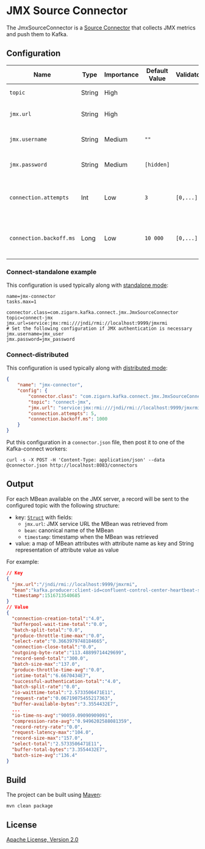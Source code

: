 # JMX Source Connector

The JmxSourceConnector is a [Source Connector](https://docs.confluent.io/current/connect/javadocs/index.html?org/apache/kafka/connect/source/SourceConnector.html) that collects JMX metrics and push them to Kafka.

## Configuration

| Name                    | Type   | Importance | Default Value | Validator | Documentation                                            |
| ----------------------- | ------ | ---------- | ------------- | --------- | ---------------------------------------------------------|
| `topic`                 | String | High       |               |           | The topic to publish data to                             |
| `jmx.url`               | String | High       |               |           | The JMX URL to fetch data from                           |
| `jmx.username`          | String | Medium     | `""`          |           | The username to connect to JMX                           |
| `jmx.password`          | String | Medium     | `[hidden]`    |           | The password to connect to JMX                           |
| `connection.attempts`   | Int    | Low        | `3`           | `[0,...]` | Maximum number of attempts to retrieve a JMX connection  |
| `connection.backoff.ms` | Long   | Low        | `10 000`      | `[0,...]` | Backoff time in milliseconds between connection attempts |


### Connect-standalone example

This configuration is used typically along with [standalone mode](https://docs.confluent.io/current/connect/concepts.html#standalone-workers):

```properties
name=jmx-connector
tasks.max=1

connector.class=com.zigarn.kafka.connect.jmx.JmxSourceConnector
topic=connect-jmx
jmx.url=service:jmx:rmi:///jndi/rmi://localhost:9999/jmxrmi
# Set the following configuration if JMX authentication is necessary
jmx.username=jmx_user
jmx.password=jmx_password
```

### Connect-distributed

This configuration is used typically along with [distributed mode](http://docs.confluent.io/current/connect/concepts.html#distributed-workers):

```json
{
    "name": "jmx-connector",
    "config": {
        "connector.class": "com.zigarn.kafka.connect.jmx.JmxSourceConnector",
        "topic": "connect-jmx",
        "jmx.url": "service:jmx:rmi:///jndi/rmi://localhost:9999/jmxrmi",
        "connection.attempts": 5,
        "connection.backoff.ms": 1000
    }
}
```

Put this configuration in a `connector.json` file, then post it to one of the Kafka-connect workers:

```shell
curl -s -X POST -H 'Content-Type: application/json' --data @connector.json http://localhost:8083/connectors
```

## Output

For each MBean available on the JMX server, a record will be sent to the configured topic with the following structure:

 - key: [`Struct`](https://docs.confluent.io/current/connect/javadocs/org/apache/kafka/connect/data/Struct.html) with fields:
   - `jmx.url`: JMX service URL the MBean was retrieved from
   - `bean`: canonical name of the MBean
   - `timestamp`: timestamp when the MBean was retrieved
 - value: a map of MBean attributes with attribute name as key and String representation of attribute value as value

For example:

```json
// Key
{
  "jmx.url":"/jndi/rmi://localhost:9999/jmxrmi",
  "bean":"kafka.producer:client-id=confluent-control-center-heartbeat-sender-1-producer,type=producer-metrics",
  "timestamp":1516713540685
}
// Value
{
  "connection-creation-total":"4.0",
  "bufferpool-wait-time-total":"0.0",
  "batch-split-total":"0.0",
  "produce-throttle-time-max":"0.0",
  "select-rate":"0.3663979748184665",
  "connection-close-total":"0.0",
  "outgoing-byte-rate":"113.48899714429699",
  "record-send-total":"300.0",
  "batch-size-max":"137.0",
  "produce-throttle-time-avg":"0.0",
  "iotime-total":"6.6670434E7",
  "successful-authentication-total":"4.0",
  "batch-split-rate":"0.0",
  "io-waittime-total":"2.5733506471E11",
  "request-rate":"0.06719075455217363",
  "buffer-available-bytes":"3.3554432E7",
  ...
  "io-time-ns-avg":"90059.09090909091",
  "compression-rate-avg":"0.9496202588081359",
  "record-retry-rate":"0.0",
  "request-latency-max":"104.0",
  "record-size-max":"157.0",
  "select-total":"2.5733506471E11",
  "buffer-total-bytes":"3.3554432E7",
  "batch-size-avg":"136.4"
}
```

## Build

The project can be built using [Maven](https://maven.apache.org/):

```shell
mvn clean package
```

## License

[Apache License, Version 2.0](http://www.apache.org/licenses/LICENSE-2.0.html)

